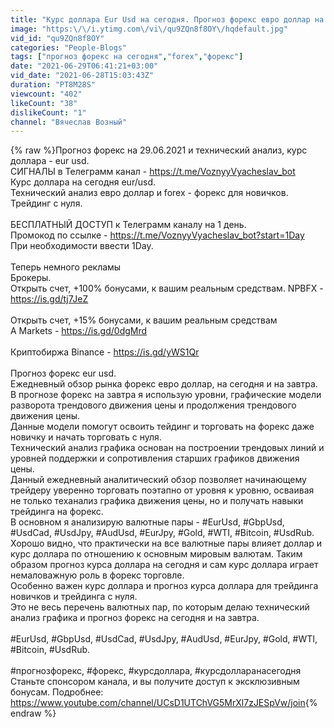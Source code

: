 ```yaml
---
title: "Курс доллара Eur Usd на сегодня. Прогноз форекс евро доллар на 29.06.2021. Forex. Трейдинг с нуля."
image: "https:\/\/i.ytimg.com\/vi\/qu9ZQn8f8OY\/hqdefault.jpg"
vid_id: "qu9ZQn8f8OY"
categories: "People-Blogs"
tags: ["прогноз форекс на сегодня","forex","форекс"]
date: "2021-06-29T06:41:21+03:00"
vid_date: "2021-06-28T15:03:43Z"
duration: "PT8M28S"
viewcount: "402"
likeCount: "38"
dislikeCount: "1"
channel: "Вячеслав Возный"
---
```

{% raw %}Прогноз форекс на 29.06.2021 и технический анализ, курс доллара - eur usd.<br />СИГНАЛЫ в Телеграмм канал - <a rel="nofollow" target="blank" href="https://t.me/VoznyyVyacheslav_bot">https://t.me/VoznyyVyacheslav_bot</a><br />Курс доллара на сегодня eur/usd.<br />Технический анализ евро доллар и forex - форекс для новичков.<br />Трейдинг с нуля. <br /><br />БЕСПЛАТНЫЙ ДОСТУП к Телеграмм каналу на 1 день.<br />Промокод по ссылке - <a rel="nofollow" target="blank" href="https://t.me/VoznyyVyacheslav_bot?start=1Day">https://t.me/VoznyyVyacheslav_bot?start=1Day</a><br />При необходимости ввести 1Day.<br /><br />Теперь немного рекламы<br />Брокеры.<br />Открыть счет, +100% бонусами, к вашим реальным средствам. NPBFX - <a rel="nofollow" target="blank" href="https://is.gd/tj7JeZ">https://is.gd/tj7JeZ</a><br /><br />Открыть счет, +15% бонусами, к вашим реальным средствам<br />A Markets - <a rel="nofollow" target="blank" href="https://is.gd/0dgMrd">https://is.gd/0dgMrd</a><br /><br />Криптобиржа Binance - <a rel="nofollow" target="blank" href="https://is.gd/yWS1Qr">https://is.gd/yWS1Qr</a><br /><br />Прогноз форекс eur usd.<br />Ежедневный обзор рынка форекс евро доллар, на сегодня и на завтра.<br />В прогнозе форекс на завтра я использую уровни, графические модели разворота трендового движения цены и продолжения трендового движения цены.<br />Данные модели помогут освоить тейдинг и торговать на форекс даже новичку и начать торговать с нуля.<br />Технический анализ графика основан на построении трендовых линий и уровней поддержки и сопротивления старших графиков движения цены.<br />Данный ежедневный аналитический обзор позволяет начинающему трейдеру уверенно торговать поэтапно от уровня к уровню, осваивая не только теханализ графика движения цены, но и получать навыки трейдинга на форекс.<br />В основном я анализирую валютные пары - #EurUsd, #GbpUsd, #UsdCad, #UsdJpy, #AudUsd, #EurJpy, #Gold, #WTI, #Bitcoin, #UsdRub.<br />Хорошо видно, что практически на все валютные пары влияет доллар и курс доллара по отношению к основным мировым валютам. Таким образом прогноз курса доллара на сегодня и сам курс доллара играет немаловажную роль в форекс торговле.<br />Особенно важен курс доллара и прогноз курса доллара для трейдинга новичков и трейдинга с нуля.<br />Это не весь перечень валютных пар, по которым делаю технический анализ графика и прогноз форекс на сегодня и на завтра.<br /><br />#EurUsd, #GbpUsd, #UsdCad, #UsdJpy, #AudUsd, #EurJpy, #Gold, #WTI, #Bitcoin, #UsdRub.<br /><br />#прогнозфорекс, #форекс, #курсдоллара, #курсдолларанасегодня<br />Станьте спонсором канала, и вы получите доступ к эксклюзивным бонусам. Подробнее:<br /><a rel="nofollow" target="blank" href="https://www.youtube.com/channel/UCsD1UTChVG5MrXl7zJESpVw/join">https://www.youtube.com/channel/UCsD1UTChVG5MrXl7zJESpVw/join</a>{% endraw %}
